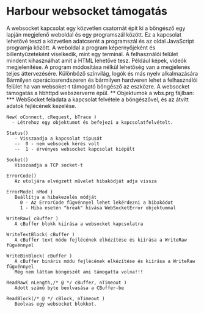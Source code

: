 # Harbour websocket támogatás

A websocket kapcsolat egy közvetlen csatornát épít ki a böngésző egy lapján megjelenő weboldal és egy programszál között.
Ez a kapcsolat lehetővé teszi a közvetlen adatcserét a programszál és az oldal JavaScript programja között. A weboldal a program képernyőjeként és billentyűzeteként viselkedik, mint egy terminál. A felhasználói felület mindent kihasználhat amit a HTML lehetővé tesz. Például képek, videók megjelenítése. A program módosítása nélkül lehetőség van a megjelenés teljes áttervezésére. Különböző színvilág, logók és más nyelv alkalmazására
Bármilyen operáciosrendszeren és bármilyen hardveren lehet a felhasználói felület ha van websoket-t támogató böngésző az eszközre.
A websocket támogatás a hbhttpd webszerverre épül.
** Objektumok a wbs.prg fájlban:
*** WebSocket
    feladata a kapcsolat felvétele a böngészővel, és az átvitt adatok fejlécének kezelése.
     
    New( oConnect, cRequest, bTrace )
      - Létrehoz egy objektumot és befejezi a kapcsolatfelvételt.

    Status()
       - Visszaadja a kapcsolat típusát
       --  0 - nem websocek kérés volt
       --  1 - érvényes websocket kapcsolat kiépült

    Socket()
       Visszaadja a TCP socket-t 

    ErrorCode()
       Az utoljára elvégzett művelet hibakódját adja vissza

    ErrorMode( nMod )
       Beállítja a hibakezelés módját
         0 - Az ErrorCode fügvénnyel lehet lekérdezni a hibakódot
         1 - Hiba esetén "break" hívása WebSocketError objektummal

    WriteRaw( cBuffer )
       A cBuffer blokk kiírása a websocket kapcsolatra

    WriteTextBlock( cBuffer )
       A cBuffer text módu fejlécének elkézítése és kiírása a WriteRaw fügvénnyel

    WriteBinBlock( cBuffer )
       A cBuffer bináris módu fejlécének elkézítése és kiírása a WriteRaw fügvénnyel
       Még nem láttam böngészőt ami támogatta volna!!!

    ReadRaw( nLength,/* @ */ cBuffer, nTimeout )
       Adott számú byte beolvasása a CBuffer-be

    ReadBlock(/* @ */ cBlock, nTimeout )
       Beolvas egy websocket blokkot.


